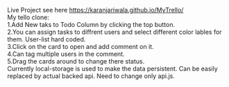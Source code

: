 Live Project see here https://karanjariwala.github.io/MyTrello/ 
<br>
My tello clone:
   <br> 1.Add New taks to Todo Column by clicking the top button. 
   <br> 2.You can assign tasks to diffrent users and select different color lables for them. User-list hard coded.
   <br> 3.Click on the card to open and add comment on it. 
   <br> 4.Can tag multiple users in the comment.
   <br> 5.Drag the cards around to change there status.
<br>
Currently local-storage is used to make the data persistent. Can be easily replaced by actual backed api. Need to change only api.js.


